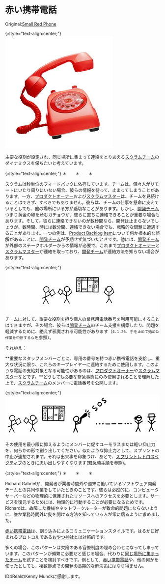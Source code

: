 # 赤い携帯電話

 Original:[Small Red Phone](https://sites.google.com/a/scrumplop.org/published-patterns/product-organization-pattern-language/small-red-phone)

{:style="text-align:center;"}
![ch02_22_21_Small_Red_Phone1](Images/ch02_22_21_Small_Red_Phone1.png)

主要な役割が設定され、同じ場所に集まって連絡をとりあえる​[スクラムチーム](ch02_07_7_Scrum_Team.md)​のダイナミクスを保ちたいと考えています。

{:style="text-align:center;"}
＊　　＊　　＊

スクラムは秒単位のフィードバックに依存しています。チームは、個々人がリモートにいたり周りにいない場合、彼らの情報を待って、止まってしまうことがあります。一方、[プロダクトオーナー](ch02_11_11_Product_Owner.md)​および[スクラムマスター](ch02_20_19_ScrumMaster.md)​は、チームを見続けることはできず、すべきでもありません。彼らは、チームの仕事を懸命に支えているとしても、他の場所にいる方が適切なことがあります。しかし、​[開発チーム](ch02_14_14_Development_Team.md)​つまり黄金の卵を産むガチョウが、彼らに直ちに連絡できることが重要な場合もあります。そして、彼らに連絡できないのが数秒間なら、開発は止まらないでしょうが、数時間、時には数分間、連絡できない場合でも、戦略的な問題に遭遇することがあります。一つの例は、[Product Backlog Item](https://sites.google.com/a/scrumplop.org/published-patterns/value-stream/product-backlog/product-backlog-item)​について何か根本的な誤解があることに、[開発チーム](ch02_14_14_Development_Team.md)が予期せず気づいたときです。他には、[開発チーム](ch02_14_14_Development_Team.md)が外部のステークホルダーからの情報が必要で、これまで[プロダクトオーナー](ch02_11_11_Product_Owner.md)と[スクラムマスター](ch02_20_19_ScrumMaster.md)が連絡を取っており、[開発チーム](ch02_14_14_Development_Team.md)が連絡方法を知らない場合があります。

{:style="text-align:center;"}
![ch02_22_21_Small_Red_Phone2](Images/ch02_22_21_Small_Red_Phone2.png)

チームに対して、重要な役割を担う個人の業務用電話番号を利用可能にすることはできますが、その場合、彼らは[開発チーム](ch02_14_14_Development_Team.md)のチーム支援を構築したり、問題を軽減するために、絶えず邪魔される可能性があります（`4.1.26. 手を止めて始めた作業を中断するな`を参照）。

それゆえ：

**重要なスタッフメンバーごとに、専用の番号を持つ赤い携帯電話を支給し、重大な状況に限り、これらのキープレイヤーに連絡するために使用します。このような電話の支給対象となる可能性があるのは、[プロダクトオーナー](ch02_11_11_Product_Owner.md)や[スクラムマスター](ch02_20_19_ScrumMaster.md)などです。**どうしても必要な緊急事態にのみ使用されることを理解した上で、[スクラムチーム](ch02_07_7_Scrum_Team.md)のメンバーに電話番号を公開します。

{:style="text-align:center;"}
![ch02_22_21_Small_Red_Phone3](Images/ch02_22_21_Small_Red_Phone3.png)

その使用を最小限に抑えるようにメンバーに促すユーモラスまたは軽い抑止力を、何らかの形で創り出してください。似たような抑止力として、スプリントの中止が連想されます。それは出来事を印象づけ、あとで、 ​[スプリントレトロスペクティブ](ch02_37_36_Sprint_Retrospective.md)​のときに思い出しやすくなります(​[緊急時手順](ch02_33_32_Emergency_Procedure.md)​を参照)。

{:style="text-align:center;"}
＊　　＊　　＊

Richard Gabrielが、開発者が業務時間外や週末に働いているソフトウェア開発チームとの共同作業をしていたときのことです。彼らは必然的に、コンピュータサーバーなどの物理的に保護されたリソースへのアクセスを必要とします。サービスを復元するためには、物理的に行動することが必要になるためです。Richardは、故障した機械やネットワークルーターが致命的問題にならないように、誰か業務時間外に錠を開ける方法を知っている人が常に居るように求めました。

[赤い携帯電話](ch02_22_21_Small_Red_Phone.md)は、割り込みによるコミュニケーションスタイルです。はるかに好まれるプロトコルである[おやつ神社](ch02_21_20_Oyatsu_Jinja_Snack_Shrine_.md)​とは対照的です。

多くの場合、このパターンは欠陥のある官僚制度の埋め合わせになってしまっています。このパターンが頻繁に必要だと感じる場合、代わりに​[同じ場所に集まったチーム](ch02_08_8_Collocated_Team.md)を試すことを検討すべきです。例として、[赤い携帯電話](ch02_22_21_Small_Red_Phone.md)や、他の何かを使ったとしても、複数拠点での開発の長期的な解決策にはなり得ません。

ID4RealのKenny Munckに感謝します。

